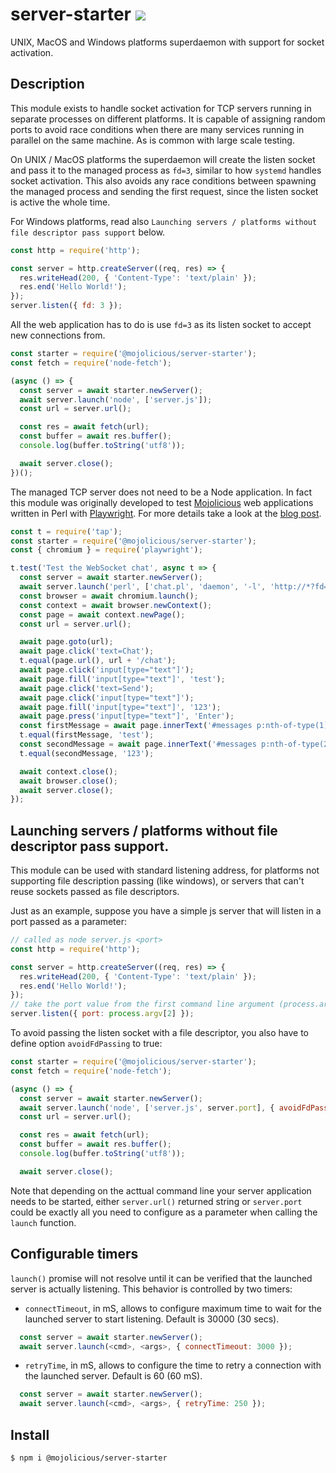# server-starter [![](https://github.com/mojolicious/server-starter/workflows/test/badge.svg)](https://github.com/mojolicious/server-starter/actions)

  UNIX, MacOS and Windows platforms superdaemon with support for socket activation.

## Description

  This module exists to handle socket activation for TCP servers running in separate processes on different platforms. It is capable of
  assigning random ports to avoid race conditions when there are many services running in parallel on the same machine.
  As is common with large scale testing.
  
  On UNIX / MacOS platforms the superdaemon will create the listen socket and pass it to the managed process as `fd=3`, similar to how `systemd`
  handles socket activation. This also avoids any race conditions between spawning the managed process and sending the
  first request, since the listen socket is active the whole time.

  For Windows platforms, read also ```Launching servers / platforms without file descriptor pass support``` below.

```js
const http = require('http');

const server = http.createServer((req, res) => {
  res.writeHead(200, { 'Content-Type': 'text/plain' });
  res.end('Hello World!');
});
server.listen({ fd: 3 });
```

  All the web application has to do is use `fd=3` as its listen socket to accept new connections from.

```js
const starter = require('@mojolicious/server-starter');
const fetch = require('node-fetch');

(async () => {
  const server = await starter.newServer();
  await server.launch('node', ['server.js']);
  const url = server.url();

  const res = await fetch(url);
  const buffer = await res.buffer();
  console.log(buffer.toString('utf8'));

  await server.close();
})();
```

  The managed TCP server does not need to be a Node application. In fact this module was originally developed to test
  [Mojolicious](https://mojolicious.org) web applications written in Perl with [Playwright](https://playwright.dev). For
  more details take a look at the [blog post](https://dev.to/kraih/playwright-and-mojolicious-21hn).

```js
const t = require('tap');
const starter = require('@mojolicious/server-starter');
const { chromium } = require('playwright');

t.test('Test the WebSocket chat', async t => {
  const server = await starter.newServer();
  await server.launch('perl', ['chat.pl', 'daemon', '-l', 'http://*?fd=3']);
  const browser = await chromium.launch();
  const context = await browser.newContext();
  const page = await context.newPage();
  const url = server.url();

  await page.goto(url);
  await page.click('text=Chat');
  t.equal(page.url(), url + '/chat');
  await page.click('input[type="text"]');
  await page.fill('input[type="text"]', 'test');
  await page.click('text=Send');
  await page.click('input[type="text"]');
  await page.fill('input[type="text"]', '123');
  await page.press('input[type="text"]', 'Enter');
  const firstMessage = await page.innerText('#messages p:nth-of-type(1)');
  t.equal(firstMessage, 'test');
  const secondMessage = await page.innerText('#messages p:nth-of-type(2)');
  t.equal(secondMessage, '123');

  await context.close();
  await browser.close();
  await server.close();
});
```
## Launching servers / platforms without file descriptor pass support.

  This module can be used with standard listening address, for platforms not supporting
  file description passing (like windows), or servers that can't reuse sockets passed
  as file descriptors.

  Just as an example, suppose you have a simple js server that will listen in a port passed as a parameter:

```js
// called as node server.js <port>
const http = require('http');

const server = http.createServer((req, res) => {
  res.writeHead(200, { 'Content-Type': 'text/plain' });
  res.end('Hello World!');
});
// take the port value from the first command line argument (process.argv[2])
server.listen({ port: process.argv[2] });
```

To avoid passing the listen socket with a file descriptor, you also have to define option ```avoidFdPassing``` to true:

```js
const starter = require('@mojolicious/server-starter');
const fetch = require('node-fetch');

(async () => {
  const server = await starter.newServer();
  await server.launch('node', ['server.js', server.port], { avoidFdPassing: true });
  const url = server.url();

  const res = await fetch(url);
  const buffer = await res.buffer();
  console.log(buffer.toString('utf8'));

  await server.close();
```

Note that depending on the acttual command line your server application needs to be started, either ```server.url()``` returned string or ```server.port``` could be exactly all you need to configure as a parameter when calling the ```launch``` function.
## Configurable timers

```launch()``` promise will not resolve until it can be verified that the launched server is actually listening. This behavior is controlled by two timers:

- ```connectTimeout```, in mS, allows to configure maximum time to wait for the launched server to start listening. Default is 30000 (30 secs).

```js
  const server = await starter.newServer();
  await server.launch(<cmd>, <args>, { connectTimeout: 3000 });
```
- ```retryTime```, in mS, allows to configure the time to retry a connection with the launched server. Default is 60 (60 mS).

```js
  const server = await starter.newServer();
  await server.launch(<cmd>, <args>, { retryTime: 250 });
```
## Install

    $ npm i @mojolicious/server-starter

